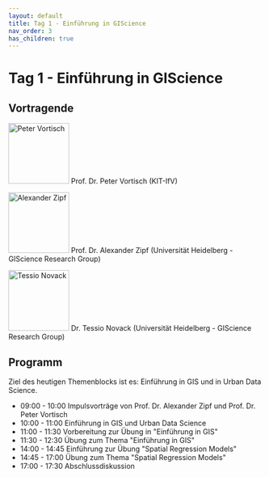 ```yaml
---
layout: default
title: Tag 1 - Einführung in GIScience
nav_order: 3
has_children: true
---
```


# Tag 1 - Einführung in GIScience
## Vortragende

<p>
<img src="https://raw.githubusercontent.com/heikalab/urbandatascience/main/images/vortisch.jpg" alt="Peter Vortisch" style="align:left; width:120px;height:120px;">
Prof. Dr. Peter Vortisch (KIT-IfV)
</p>

<p>
<img src="https://raw.githubusercontent.com/heikalab/urbandatascience/main/images/zipf.jpg" alt="Alexander Zipf" style="align:left; width:120px;height:120px;">
Prof. Dr. Alexander Zipf (Universität Heidelberg - GIScience Research Group)
</p>

<p>
<img src="https://raw.githubusercontent.com/heikalab/urbandatascience/main/images/novack.png" alt="Tessio Novack" style="align:left; width:120px;height:120px;">
Dr. Tessio Novack (Universität Heidelberg - GIScience Research Group)
</p> 

## Programm
Ziel des heutigen Themenblocks ist es: Einführung in GIS und in Urban Data Science.
*	09:00 - 10:00 Impulsvorträge von Prof. Dr. Alexander Zipf und Prof. Dr. Peter Vortisch
*	10:00 - 11:00 Einführung in GIS und Urban Data Science
*	11:00 - 11:30 Vorbereitung zur Übung in "Einführung in GIS"
*	11:30 - 12:30 Übung zum Thema "Einführung in GIS"
*	14:00 - 14:45 Einführung zur Übung "Spatial Regression Models"
*	14:45 - 17:00 Übung zum Thema "Spatial Regression Models"
*	17:00 - 17:30 Abschlussdiskussion 
